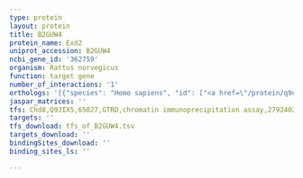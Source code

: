 ```yaml
---
type: protein
layout: protein
title: B2GUW4
protein_name: Exd2
uniprot_accession: B2GUW4
ncbi_gene_id: '362759'
organism: Rattus norvegicus
function: target gene
number_of_interactions: '1'
orthologs: '[{"species": "Homo sapiens", "id": ["<a href=\"/protein/q9nvh0\">Q9NVH0</a>"]}, {"species": "Danio rerio", "id": ["<a href=\"/protein/f1qbw6\">F1QBW6</a>"]}, {"species": "Mus musculus", "id": ["<a href=\"/protein/q8veg4\">Q8VEG4</a>"]}, {"species": "Drosophila melanogaster", "id": ["<a href=\"/protein/q9vgn7\">Q9VGN7</a>"]}]'
jaspar_matrices: ''
tfs: Chd8,Q9JIX5,65027,GTRD,chromatin immunoprecipitation assay,27924024%5Buid%5D,No
targets: ''
tfs_download: tfs_of_B2GUW4.tsv
targets_download: ''
bindingSites_download: ''
binding_sites_ls: ''

---
```

